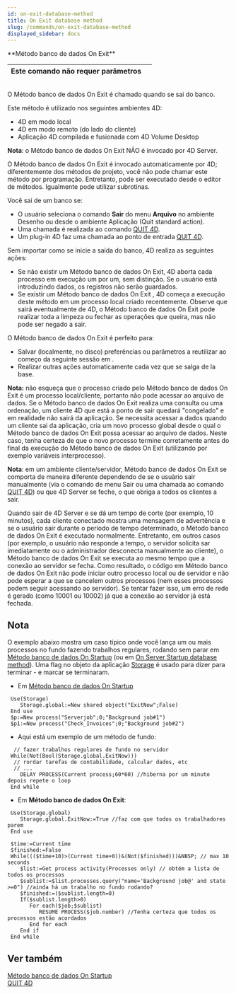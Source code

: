 ```yaml
---
id: on-exit-database-method
title: On Exit database method
slug: /commands/on-exit-database-method
displayed_sidebar: docs
---
```


<!--REF #_command_.Metodo banco de dados On Exit.Syntax-->**Método banco de dados On Exit**<!-- END REF-->
<!--REF #_command_.Metodo banco de dados On Exit.Params-->
| Este comando não requer parâmetros |  |
| --- | --- |

<!-- END REF-->

## 

<!--REF #_command_.Metodo banco de dados On Exit.Summary-->O Método banco de dados On Exit é chamado quando se sai do banco.<!-- END REF-->

Este método é utilizado nos seguintes ambientes 4D:

* 4D em modo local
* 4D em modo remoto (do lado do cliente)
* Aplicação 4D compilada e fusionada com 4D Volume Desktop

**Nota**: o Método banco de dados On Exit NÃO é invocado por 4D Server.

O Método banco de dados On Exit é invocado automaticamente por 4D; diferentemente dos métodos de projeto, você não pode chamar este método por programação. Entretanto, pode ser executado desde o editor de métodos. Igualmente pode utilizar subrotinas.

Você sai de um banco se:

* O usuário seleciona o comando **Sair** do menu **Arquivo** no ambiente Desenho ou desde o ambiente Aplicação (Quit standard action).
* Uma chamada é realizada ao comando [QUIT 4D](quit-4d.md).
* Um plug-in 4D faz uma chamada ao ponto de entrada [QUIT 4D](quit-4d.md).

Sem importar como se inicie a saída do banco, 4D realiza as seguintes ações:

* Se não existir um Método banco de dados On Exit, 4D aborta cada processo em execução um por um, sem distinção. Se o usuário está introduzindo dados, os registros não serão guardados.
* Se existir um Método banco de dados On Exit , 4D começa a execução deste método em um processo local criado recentemente. Observe que sairá eventualmente de 4D, o Método banco de dados On Exit pode realizar toda a limpeza ou fechar as operações que queira, mas não pode ser negado a sair.

O Método banco de dados On Exit é perfeito para:

* Salvar (localmente, no disco) preferências ou parâmetros a reutilizar ao começo da seguinte sessão em .
* Realizar outras ações automaticamente cada vez que se salga de la base.

**Nota:** não esqueça que o processo criado pelo Método banco de dados On Exit é um processo local/cliente, portanto não pode acessar ao arquivo de dados. Se o Método banco de dados On Exit realiza uma consulta ou uma ordenação, um cliente 4D que está a ponto de sair quedará "congelado" e em realidade não sairá da aplicação. Se necessita acessar a dados quando um cliente sai da aplicação, cria um novo processo global desde o qual o Método banco de dados On Exit possa acessar ao arquivo de dados. Neste caso, tenha certeza de que o novo processo termine corretamente antes do final da execução do Método banco de dados On Exit (utilizando por exemplo variáveis interprocesso).

**Nota**: em um ambiente cliente/servidor, Método banco de dados On Exit se comporta de maneira diferente dependendo de se o usuàrio sair manualmente (via o comando de menu Sair ou uma chamada ao comando [QUIT 4D](quit-4d.md)) ou que 4D Server se feche, o que obriga a todos os clientes a sair.  
  
Quando sair de 4D Server e se dá um tempo de corte (por exemplo, 10 minutos), cada cliente conectado mostra uma mensagem de advertência e se o usuário sair durante o período de tempo determinado, o Método banco de dados On Exit é executado normalmente. Entretanto, em outros casos (por exemplo, o usuário não responde a tempo, o servidor solicita sar imediatamente ou o administrador desconecta manualmente ao cliente), o Método banco de dados On Exit se executa ao mesmo tempo que a conexão ao servidor se fecha. Como resultado, o código em Método banco de dados On Exit não pode iniciar outro processo local ou de servidor e não pode esperar a que se cancelem outros processos (nem esses processos podem seguir acessando ao servidor). Se tentar fazer isso, um erro de rede é gerado (como 10001 ou 10002) já que a conexão ao servidor já está fechada.

## Nota 

O exemplo abaixo mostra um caso típico onde você lança um ou mais processos no fundo fazendo trabalhos regulares, rodando sem parar em [Método banco de dados On Startup](metodo-banco-de-dados-on-startup.md) (ou em [On Server Startup database method](on-server-startup-database-method.md)). Uma flag no objeto da aplicação [Storage](storage.md) é usado para dizer para terminar - e marcar se terminaram.

* Em [Método banco de dados On Startup](metodo-banco-de-dados-on-startup.md)

```4d
 Use(Storage)
    Storage.global:=New shared object("ExitNow";False)
 End use
 $p:=New process("Serverjob";0;"Background job#1")
 $p1:=New process("Check_Invoices";0;"Background job#2")
```

* Aqui está um exemplo de um método de fundo:

```4d
  // fazer trabalhos regulares de fundo no servidor
 While(Not(Bool(Storage.global.ExitNow)))
  // rordar tarefas de contabilidade, calcular dados, etc
  // ...
    DELAY PROCESS(Current process;60*60) //hiberna por um minuto depois repete o loop
 End while
```

* Em **Método banco de dados On Exit**:

```4d
 Use(Storage.global)
    Storage.global.ExitNow:=True //faz com que todos os trabalhadores parem
 End use
 
 $time:=Current time
 $finished:=False
 While((($time+10)>(Current time+0))&(Not($finished)))&NBSP; // max 10 seconds
    $list:=Get process activity(Processes only) // obtém a lista de todos os processos
    $sublist:=$list.processes.query("name='Background job@' and state >=0") //ainda há um trabalho no fundo rodando?
    $finished:=($sublist.length=0)
    If($sublist.length>0)
       For each($job;$sublist)
          RESUME PROCESS($job.number) //Tenha certeza que todos os processos estão acordados
       End for each
    End if
 End while
```

## Ver também 

[Método banco de dados On Startup](metodo-banco-de-dados-on-startup.md)  
[QUIT 4D](quit-4d.md)  